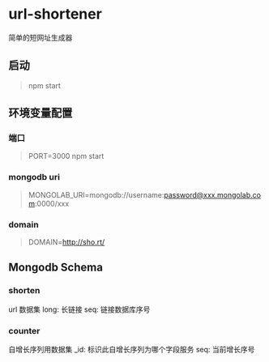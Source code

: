 # url-shortener
简单的短网址生成器

## 启动
> npm start

## 环境变量配置
### 端口
> PORT=3000 npm start

### mongodb uri
> MONGOLAB_URI=mongodb://username:password@xxx.mongolab.com:0000/xxx

### domain
> DOMAIN=http://sho.rt/

## Mongodb Schema
### shorten
url 数据集
long: 长链接
seq: 链接数据库序号
### counter
自增长序列用数据集
_id: 标识此自增长序列为哪个字段服务
seq: 当前增长序号
